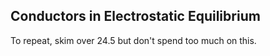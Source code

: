 ## Conductors in Electrostatic Equilibrium

To repeat, skim over 24.5 but don't spend too much on this. 